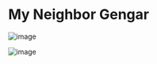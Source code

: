 # My Neighbor Gengar


![image](https://github.com/ElGatoFiestero/TutorialTemasNintendoSwitch/assets/159089859/817eb253-e5a9-4ba2-a7af-7e816e3bba83)

![image](https://github.com/ElGatoFiestero/TutorialTemasNintendoSwitch/assets/159089859/f174981d-4846-4c68-98b4-e5a249871780)
